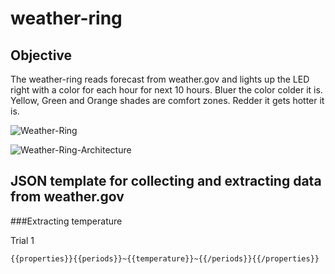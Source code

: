 # weather-ring

## Objective

The weather-ring reads forecast from weather.gov and lights up the LED right with a color for each hour for next 10 hours.
Bluer the color colder it is. Yellow, Green and Orange shades are comfort zones. Redder it gets hotter it is.


![Weather-Ring](https://bit.ly/iot-wring)

![Weather-Ring-Architecture](https://github.com/a2mm-iot-hackathon/iot-samples/blob/master/Weather-ring-MVP/weather-ring-arch.jpg)

## JSON template for collecting and extracting data from weather.gov

###Extracting temperature

Trial 1

`{{properties}}{{periods}}~{{temperature}}~{{/periods}}{{/properties}}`
